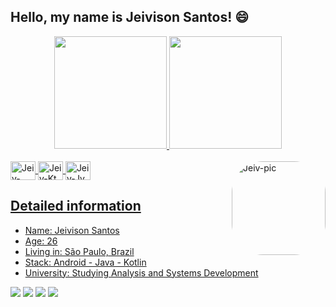 <!--
**jeivison/Jeivison** is a ✨ _special_ ✨ repository because its `README.md` (this file) appears on your GitHub profile.

Here are some ideas to get you started:

- 🔭 I’m currently working on ...
- 🌱 I’m currently learning ...
- 👯 I’m looking to collaborate on ...
- 🤔 I’m looking for help with ...
- 💬 Ask me about ...
- 📫 How to reach me: ...
- 😄 Pronouns: ...
- ⚡ Fun fact: ...
-->
## Hello, my name is Jeivison Santos! 😄
<div align="center">
  <a href="https://github.com/jeivison">
  <img height="180em" src="https://github-readme-stats.vercel.app/api?username=jeivison&show_icons=true&theme=merko&include_all_commits=true&count_private=true"/>
  <img height="180em" src="https://github-readme-stats.vercel.app/api/top-langs/?username=jeivison&layout=compact&langs_count=7&theme=merko"/>
   </div>
<div style="display: inline_block"><br>
  <img align="center" alt="Jeiv-Android" height="30" width="40" src="https://cdn.jsdelivr.net/gh/devicons/devicon/icons/android/android-original.svg">
  <img align="center" alt="Jeiv-Kt" height="30" width="40" src="https://cdn.jsdelivr.net/gh/devicons/devicon/icons/kotlin/kotlin-original.svg">
  <img align="center" alt="Jeiv-Jv" height="30" width="40" src="https://cdn.jsdelivr.net/gh/devicons/devicon/icons/java/java-original.svg">
  <img align="right" alt="Jeiv-pic" height="150" style="border-radius:50px;" src="https://switch-brasil.com/wp-content/uploads/2018/02/Levi_the_cleaner.jpg">
</div>
  
  ## Detailed information
- Name: Jeivison Santos
- Age: 26
- Living in: São Paulo, Brazil
- Stack: Android - Java - Kotlin
- University: Studying Analysis and Systems Development
  
<div>  
   <a href="https://www.linkedin.com/in/jeivison-santos-358b58166/" target="_blank"><img src="https://img.shields.io/badge/-LinkedIn-%230077B5?style=for-the-badge&logo=linkedin&logoColor=white" target="_blank"></a> 
  <a href = "mailto:j3ivison1@gmail.com"><img src="https://img.shields.io/badge/-Gmail-%23333?style=for-the-badge&logo=gmail&logoColor=white" target="_blank"></a>
 	<a href="https://www.twitch.tv/jaywfps" target="_blank"><img src="https://img.shields.io/badge/Twitch-9146FF?style=for-the-badge&logo=twitch&logoColor=white" target="_blank"></a> 
  <a href="https://steamcommunity.com/id/zar4k1/" target="_blank"><img src="https://img.shields.io/badge/Steam-000000?style=for-the-badge&logo=steam&logoColor=white" target="_blank"></a> 
  
  
  
  
 
  
  
  
 
</div>

